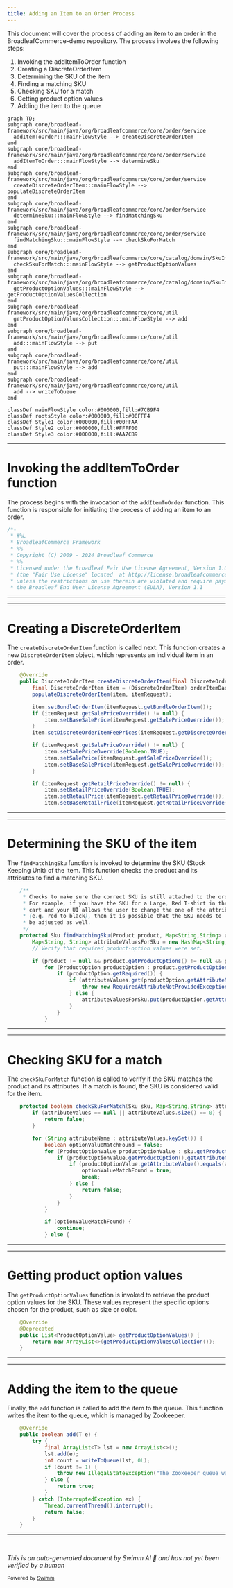 ```yaml
---
title: Adding an Item to an Order Process
---
```

This document will cover the process of adding an item to an order in the BroadleafCommerce-demo repository. The process involves the following steps:

1. Invoking the addItemToOrder function
2. Creating a DiscreteOrderItem
3. Determining the SKU of the item
4. Finding a matching SKU
5. Checking SKU for a match
6. Getting product option values
7. Adding the item to the queue

```mermaid
graph TD;
subgraph core/broadleaf-framework/src/main/java/org/broadleafcommerce/core/order/service
  addItemToOrder:::mainFlowStyle --> createDiscreteOrderItem
end
subgraph core/broadleaf-framework/src/main/java/org/broadleafcommerce/core/order/service
  addItemToOrder:::mainFlowStyle --> determineSku
end
subgraph core/broadleaf-framework/src/main/java/org/broadleafcommerce/core/order/service
  createDiscreteOrderItem:::mainFlowStyle --> populateDiscreteOrderItem
end
subgraph core/broadleaf-framework/src/main/java/org/broadleafcommerce/core/order/service
  determineSku:::mainFlowStyle --> findMatchingSku
end
subgraph core/broadleaf-framework/src/main/java/org/broadleafcommerce/core/order/service
  findMatchingSku:::mainFlowStyle --> checkSkuForMatch
end
subgraph core/broadleaf-framework/src/main/java/org/broadleafcommerce/core/catalog/domain/SkuImpl.java
  checkSkuForMatch:::mainFlowStyle --> getProductOptionValues
end
subgraph core/broadleaf-framework/src/main/java/org/broadleafcommerce/core/catalog/domain/SkuImpl.java
  getProductOptionValues:::mainFlowStyle --> getProductOptionValuesCollection
end
subgraph core/broadleaf-framework/src/main/java/org/broadleafcommerce/core/util
  getProductOptionValuesCollection:::mainFlowStyle --> add
end
subgraph core/broadleaf-framework/src/main/java/org/broadleafcommerce/core/util
  add:::mainFlowStyle --> put
end
subgraph core/broadleaf-framework/src/main/java/org/broadleafcommerce/core/util
  put:::mainFlowStyle --> add
end
subgraph core/broadleaf-framework/src/main/java/org/broadleafcommerce/core/util
  add --> writeToQueue
end

classDef mainFlowStyle color:#000000,fill:#7CB9F4
classDef rootsStyle color:#000000,fill:#00FFF4
classDef Style1 color:#000000,fill:#00FFAA
classDef Style2 color:#000000,fill:#FFFF00
classDef Style3 color:#000000,fill:#AA7CB9
```

<SwmSnippet path="/core/broadleaf-framework/src/main/java/org/broadleafcommerce/core/order/service/legacy/LegacyOrderServiceImpl.java" line="1">

---

# Invoking the addItemToOrder function

The process begins with the invocation of the `addItemToOrder` function. This function is responsible for initiating the process of adding an item to an order.

```java
/*-
 * #%L
 * BroadleafCommerce Framework
 * %%
 * Copyright (C) 2009 - 2024 Broadleaf Commerce
 * %%
 * Licensed under the Broadleaf Fair Use License Agreement, Version 1.0
 * (the "Fair Use License" located  at http://license.broadleafcommerce.org/fair_use_license-1.0.txt)
 * unless the restrictions on use therein are violated and require payment to Broadleaf in which case
 * the Broadleaf End User License Agreement (EULA), Version 1.1
```

---

</SwmSnippet>

<SwmSnippet path="/core/broadleaf-framework/src/main/java/org/broadleafcommerce/core/order/service/OrderItemServiceImpl.java" line="215">

---

# Creating a DiscreteOrderItem

The `createDiscreteOrderItem` function is called next. This function creates a new `DiscreteOrderItem` object, which represents an individual item in an order.

```java
    @Override
    public DiscreteOrderItem createDiscreteOrderItem(final DiscreteOrderItemRequest itemRequest) {
        final DiscreteOrderItem item = (DiscreteOrderItem) orderItemDao.create(OrderItemType.DISCRETE);
        populateDiscreteOrderItem(item, itemRequest);

        item.setBundleOrderItem(itemRequest.getBundleOrderItem());
        if (itemRequest.getSalePriceOverride() != null) {
            item.setBaseSalePrice(itemRequest.getSalePriceOverride());
        }
        item.setDiscreteOrderItemFeePrices(itemRequest.getDiscreteOrderItemFeePrices());

        if (itemRequest.getSalePriceOverride() != null) {
            item.setSalePriceOverride(Boolean.TRUE);
            item.setSalePrice(itemRequest.getSalePriceOverride());
            item.setBaseSalePrice(itemRequest.getSalePriceOverride());
        }

        if (itemRequest.getRetailPriceOverride() != null) {
            item.setRetailPriceOverride(Boolean.TRUE);
            item.setRetailPrice(itemRequest.getRetailPriceOverride());
            item.setBaseRetailPrice(itemRequest.getRetailPriceOverride());
```

---

</SwmSnippet>

<SwmSnippet path="/core/broadleaf-framework/src/main/java/org/broadleafcommerce/core/order/service/legacy/LegacyOrderServiceImpl.java" line="794">

---

# Determining the SKU of the item

The `findMatchingSku` function is invoked to determine the SKU (Stock Keeping Unit) of the item. This function checks the product and its attributes to find a matching SKU.

```java
    /**
     * Checks to make sure the correct SKU is still attached to the order.
     * For example, if you have the SKU for a Large, Red T-shirt in the
     * cart and your UI allows the user to change the one of the attributes
     * (e.g. red to black), then it is possible that the SKU needs to
     * be adjusted as well.
     */
    protected Sku findMatchingSku(Product product, Map<String,String> attributeValues) {
        Map<String, String> attributeValuesForSku = new HashMap<String,String>();
        // Verify that required product-option values were set.

        if (product != null && product.getProductOptions() != null && product.getProductOptions().size() > 0) {
            for (ProductOption productOption : product.getProductOptions()) {
                if (productOption.getRequired()) {
                    if (attributeValues.get(productOption.getAttributeName()) == null) {
                        throw new RequiredAttributeNotProvidedException("Unable to add to cart. Required attribute was not provided: " + productOption.getAttributeName());
                    } else {
                        attributeValuesForSku.put(productOption.getAttributeName(), attributeValues.get(productOption.getAttributeName()));
                    }
                }
            }
```

---

</SwmSnippet>

<SwmSnippet path="/core/broadleaf-framework/src/main/java/org/broadleafcommerce/core/order/service/legacy/LegacyOrderServiceImpl.java" line="828">

---

# Checking SKU for a match

The `checkSkuForMatch` function is called to verify if the SKU matches the product and its attributes. If a match is found, the SKU is considered valid for the item.

```java
    protected boolean checkSkuForMatch(Sku sku, Map<String,String> attributeValues) {
        if (attributeValues == null || attributeValues.size() == 0) {
            return false;
        }

        for (String attributeName : attributeValues.keySet()) {
            boolean optionValueMatchFound = false;
            for (ProductOptionValue productOptionValue : sku.getProductOptionValues()) {
                if (productOptionValue.getProductOption().getAttributeName().equals(attributeName)) {
                    if (productOptionValue.getAttributeValue().equals(attributeValues.get(attributeName))) {
                        optionValueMatchFound = true;
                        break;
                    } else {
                        return false;
                    }
                }
            }

            if (optionValueMatchFound) {
                continue;
            } else {
```

---

</SwmSnippet>

<SwmSnippet path="/core/broadleaf-framework/src/main/java/org/broadleafcommerce/core/catalog/domain/SkuImpl.java" line="1047">

---

# Getting product option values

The `getProductOptionValues` function is invoked to retrieve the product option values for the SKU. These values represent the specific options chosen for the product, such as size or color.

```java
    @Override
    @Deprecated
    public List<ProductOptionValue> getProductOptionValues() {
        return new ArrayList<>(getProductOptionValuesCollection());
    }
```

---

</SwmSnippet>

<SwmSnippet path="/core/broadleaf-framework/src/main/java/org/broadleafcommerce/core/util/queue/ZookeeperDistributedQueue.java" line="359">

---

# Adding the item to the queue

Finally, the `add` function is called to add the item to the queue. This function writes the item to the queue, which is managed by Zookeeper.

```java
    @Override
    public boolean add(T e) {
        try {
            final ArrayList<T> lst = new ArrayList<>();
            lst.add(e);
            int count = writeToQueue(lst, 0L);
            if (count != 1) {
                throw new IllegalStateException("The Zookeeper queue was full.");
            } else {
                return true;
            }
        } catch (InterruptedException ex) {
            Thread.currentThread().interrupt();
            return false;
        }
    }
```

---

</SwmSnippet>

&nbsp;

*This is an auto-generated document by Swimm AI 🌊 and has not yet been verified by a human*

<SwmMeta version="3.0.0" repo-id="Z2l0aHViJTNBJTNBQnJvYWRsZWFmQ29tbWVyY2UtZGVtbyUzQSUzQWdpbGFkbmF2b3Q=" repo-name="BroadleafCommerce-demo" doc-type="flows"><sup>Powered by [Swimm](/)</sup></SwmMeta>
